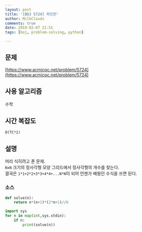 ```yaml
---
layout: post
title: '[BOJ 5724] 파인만'
author: MilkClouds
comments: true
date: 2019-02-07 21:51
tags: [boj, problem-solving, python]

---
```


## 문제
[https://www.acmicpc.net/problem/5724](https://www.acmicpc.net/problem/5724)  


## 사용 알고리즘  
수학


## 시간 복잡도  
`O(TC*1)`


## 설명  
머리 식히려고 푼 문제.  
`NxN` 크기의 정사각형 모양 그리드에서 정사각형의 개수를 찾는다.  
결국은 `1*1+2*2+3*3+4*4+...N*N`이 되어 언젠가 배웠던 수식을 쓰면 된다.


### 소스  

```python
def solve(n):
    return n*(n+1)*(2*n+1)//6

import sys
for n in map(int,sys.stdin):
    if n:
        print(solve(n))
```